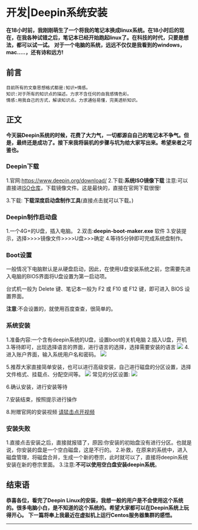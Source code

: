 # 开发|Deepin系统安装
**在18小时前，我刚刚萌生了一个将我的笔记本换成linux系统。在18小时后的现在，在我各种试错之后，笔记本已经开始跑起linux了。在科技的时代，只要是想法，都可以试一试。**
**对于一个电脑的系统，远远不仅仅是我看到的windows，mac.....，还有诗和远方!**

## 前言
    目前所有的文章思想格式都是:知识+情感。
    知识:对于所有的知识点的描述。力求不含任何的自我感情色彩。
    情感:用我自己的方式，解读知识点。力求通俗易懂，完美透析知识。

## 正文
**今天装Deepin系统的时候，花费了大力气，一切都源自自己的笔记本不争气。但是，最终还是成功了。接下来我将装机的步骤与坑为给大家写出来。希望来者之可鉴也。**

### Deepin下载
1.官网:https://www.deepin.org/download/
2.下载:**系统ISO镜像下载**
注意:可以直接进[ISO仓库](https://www.deepin.org/mirrors/releases/)，下载镜像文件。这是最快的，直接在官网下载很慢!

3.下载:  **下载深度启动盘制作工具**(直接点击就可以下载。)

### Deepin制作启动盘
1.一个4G+的U盘，插入电脑。
2.双击:**deepin-boot-maker.exe** 软件
3.安装提示，选择>>>>镜像文件>>>>U盘>>>确定
4.等待5分钟即可完成系统盘制作。


### Boot设置
一般情况下电脑默认是从硬盘启动，因此，在使用U盘安装系统之前，您需要先进入电脑的BIOS界面将U盘设置为第一启动项。

台式机一般为 Delete 键、笔记本一般为 F2  或 F10 或 F12 键，即可进入 BIOS 设置界面。

**注意**:不会设置的，就使用百度查查，很简单的。


### 系统安装
1.准备内容:一个含有deepin系统的U盘，设置boot的关机电脑
2.插入U盘，开机
3.等待即可，出现选择语言的界面，进行语言的选择，选择需要安装的语言
![](https://www.deepin.org/wp-content/uploads/2016/12/deepin-installer1.png)
4.进入账户界面，输入系统用户名和密码。
![](https://www.deepin.org/wp-content/uploads/2016/12/deepin-installer2.png)

5.推荐大家直接简单安装，也可以进行高级安装，自己进行磁盘的分区设置，选择文件格式、挂载点、分配空间等。
![](https://www.deepin.org/wp-content/uploads/2016/12/deepin-installer3.png)
常见的分区设置:
![](http://pu3mwbwzj.bkt.clouddn.com/deepin.PNG)

6.确认安装，进行安装等待

7.安装结束，按照提示进行操作

8.附赠官网的安装视频
[请猛击点开视频](https://www.bilibili.com/video/av16993752/)


### 安装失败
1.直接点击安装之后，直接就报错了，原因:你安装的初始盘没有进行分区。也就是说，你安装的盘是一个空白磁盘，这是不行的。
2.补救，在原来的系统中，进入磁盘管理，将磁盘合并，生成一个新的卷宗，此时就可以了，直接将deepin系统安装在新的卷宗里面。
3.注意:**不可以使用空白盘安装deepin系统**。


## 结束语
 **恭喜各位，看完了Deepin Linux的安装，我想一般的用户是不会使用这个系统的。很多电脑小白，是不知道的这个系统的。希望大家都可以在Deepin系统上玩得开心。**
**下一篇将奉上我最近在虚拟机上运行Centos服务器集群的感悟。**
****








